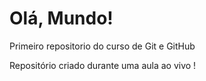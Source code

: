 # Olá, Mundo!
 Primeiro repositorio do curso de Git e GitHub

Repositório criado durante uma aula ao vivo !
